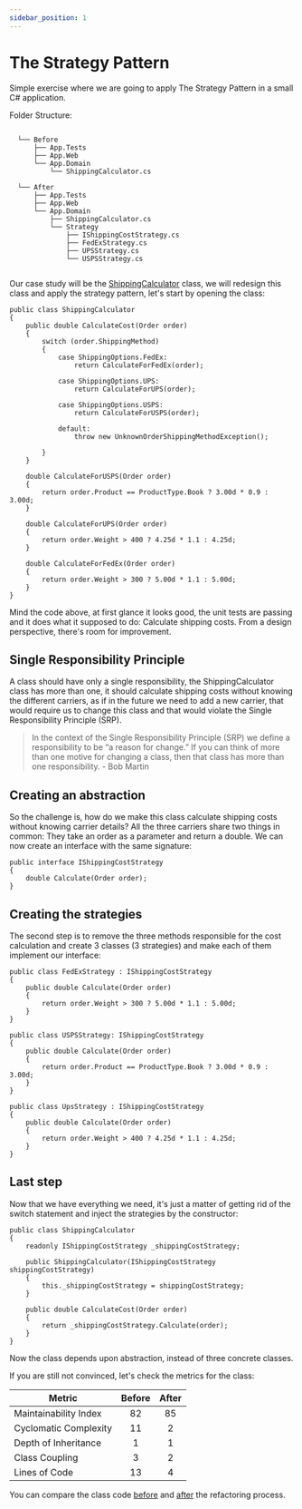 ```yaml
---
sidebar_position: 1
---
```


# The Strategy Pattern 

Simple exercise where we are going to apply The Strategy Pattern in a small C# application. 

Folder Structure:

```
  
  └── Before
      ├── App.Tests
      ├── App.Web
      └── App.Domain
          └── ShippingCalculator.cs 
      
  └── After
      ├── App.Tests
      ├── App.Web
      └── App.Domain
          ├── ShippingCalculator.cs 	  
          └── Strategy
              ├── IShippingCostStrategy.cs
              ├── FedExStrategy.cs
              ├── UPSStrategy.cs
              └── USPSStrategy.cs
              
``` 

Our case study will be the [ShippingCalculator](https://github.com/FernandoVezzali/pattern-strategy/blob/master/Before/App.Domain/ShippingCalculator.cs) class, we will redesign this class and apply the strategy pattern, let's start by opening the class:

    public class ShippingCalculator
    {
        public double CalculateCost(Order order)
        {
            switch (order.ShippingMethod)
            {
                case ShippingOptions.FedEx:
                    return CalculateForFedEx(order);

                case ShippingOptions.UPS:
                    return CalculateForUPS(order);

                case ShippingOptions.USPS:
                    return CalculateForUSPS(order);

                default:
                    throw new UnknownOrderShippingMethodException();

            }
        }

        double CalculateForUSPS(Order order)
        {
            return order.Product == ProductType.Book ? 3.00d * 0.9 : 3.00d;
        }

        double CalculateForUPS(Order order)
        {
            return order.Weight > 400 ? 4.25d * 1.1 : 4.25d;
        }

        double CalculateForFedEx(Order order)
        {
            return order.Weight > 300 ? 5.00d * 1.1 : 5.00d;
        }
    }

Mind the code above, at first glance it looks good, the unit tests are passing and it does what it supposed to do: Calculate shipping costs. From a design perspective, there's room for improvement.

## Single Responsibility Principle

A class should have only a single responsibility, the ShippingCalculator class has more than one, it should calculate shipping costs without knowing the different carriers, as if in the future we need to add a new carrier, that would require us to change this class and that would violate the Single Responsibility Principle (SRP).

> In the context of the Single Responsibility Principle (SRP) we define a responsibility to be “a reason for change.” If you can think of more than one motive for changing a class, then that class has more than one responsibility. - Bob Martin

## Creating an abstraction

So the challenge is, how do we make this class calculate shipping costs without knowing carrier details? All the three carriers share two things in common: They take an order as a parameter and return a double. We can now create an interface with the same signature:

    public interface IShippingCostStrategy
    {
        double Calculate(Order order);
    }
    
## Creating the strategies
	
The second step is to remove the three methods responsible for the cost calculation and create 3 classes (3 strategies) and make each of them implement our interface: 

    public class FedExStrategy : IShippingCostStrategy
    {
        public double Calculate(Order order)
        {
            return order.Weight > 300 ? 5.00d * 1.1 : 5.00d;
        }
    }
    
    public class USPSStrategy: IShippingCostStrategy
    {
        public double Calculate(Order order)
        {
            return order.Product == ProductType.Book ? 3.00d * 0.9 : 3.00d;
        }
    }
    
    public class UpsStrategy : IShippingCostStrategy
    {
        public double Calculate(Order order)
        {
            return order.Weight > 400 ? 4.25d * 1.1 : 4.25d;
        }
    }

## Last step

 Now that we have everything we need, it's just a matter of getting rid of the switch statement and inject the strategies by the constructor:

    public class ShippingCalculator
    {
        readonly IShippingCostStrategy _shippingCostStrategy;

        public ShippingCalculator(IShippingCostStrategy shippingCostStrategy)
        {
            this._shippingCostStrategy = shippingCostStrategy;
        }

        public double CalculateCost(Order order)
        {
            return _shippingCostStrategy.Calculate(order);
        }
    }

Now the class depends upon abstraction, instead of three concrete classes.

If you are still not convinced, let's check the metrics for the class:

| Metric                         | Before     | After     | 
| ------------------------------ |:----------:|:----------:
| Maintainability Index          | 82         | 85        |
| Cyclomatic Complexity          | 11         | 2         |
| Depth of Inheritance           | 1          | 1         |
| Class Coupling                 | 3          | 2         |
| Lines of Code                  | 13         | 4         |

You can compare the class code [before](https://github.com/FernandoVezzali/pattern-strategy/blob/master/Before/App.Domain/ShippingCalculator.cs) and [after](https://github.com/FernandoVezzali/pattern-strategy/blob/master/After/App.Domain/ShippingCalculator.cs) the refactoring process.
